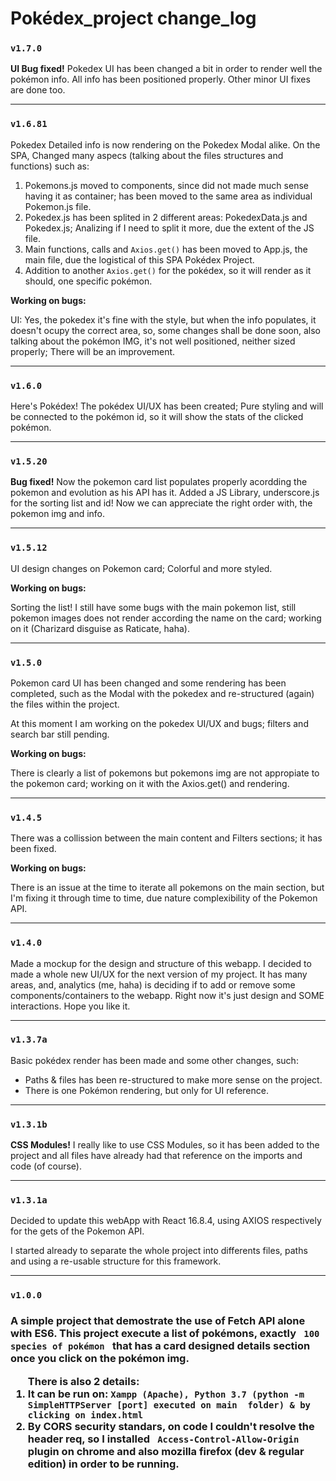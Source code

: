 <h1>Pokédex_project change_log</h1>

<h3><code>v1.7.0</code></h3>

<p><strong>UI Bug fixed!</strong> Pokedex UI has been changed a bit in order to render well the pokémon info. All info has been positioned properly. Other minor UI fixes are done too.</p>

<hr/>
<h3><code>v1.6.81</code></h3>

<p>Pokedex Detailed info is now rendering on the Pokedex Modal alike. On the SPA, Changed many aspecs (talking about the files structures and functions) such as:</p>

<ol>
  <li>Pokemons.js moved to components, since did not made much sense having it as container; has been moved to the same area as individual Pokemon.js file.</li>
  <li>Pokedex.js has been splited in 2 different areas: PokedexData.js and Pokedex.js; Analizing if I need to split it more, due the extent of the JS file.</li>
  <li>Main functions, calls and <code>Axios.get()</code> has been moved to App.js, the main file, due the logistical of this SPA Pokédex Project.</li>
  <li>Addition to another <code>Axios.get()</code> for the pokédex, so it will render as it should, one specific pokémon.</li>
</ol>

<strong>Working on bugs:</strong>
<p>UI: Yes, the pokedex it's fine with the style, but when the info populates, it doesn't ocupy the correct area, so, some changes shall be done soon, also talking about the pokémon IMG, it's not well positioned, neither sized properly; There will be an improvement.</p>


<hr/>
<h3><code>v1.6.0</code></h3>

<p>Here's Pokédex! The pokédex UI/UX has been created; Pure styling and will be connected to the pokémon id, so it will show the stats of the clicked pokémon.</p>

<hr/>
<h3><code>v1.5.20</code></h3>

<p><strong>Bug fixed!</strong> Now the pokemon card list populates properly acordding the pokemon and evolution as his API has it. Added a JS Library, underscore.js for the sorting list and id! Now we can appreciate the right order with, the pokemon img and info.</p>

<hr/>
<h3><code>v1.5.12</code></h3>

<p>UI design changes on Pokemon card; Colorful and more styled.</p>

<strong>Working on bugs:</strong>
<p>Sorting the list! I still have some bugs with the main pokemon list, still pokemon images does not render according the name on the card; working on it (Charizard disguise as Raticate, haha).</p>

<hr/>
<h3><code>v1.5.0</code></h3>

<p>Pokemon card UI has been changed and some rendering has been completed, such as the Modal with the pokedex and re-structured (again) the files within the project.</p>

<p>At this moment I am working on the pokedex UI/UX and bugs; filters and search bar still pending.</p>

<strong>Working on bugs:</strong>

<p>There is clearly a list of pokemons but pokemons img are not appropiate to the pokemon card; working on it with the Axios.get() and rendering.</p>

<hr/>
<h3><code>v1.4.5</code></h3>

<p>There was a collission between the main content and Filters sections; it has been fixed.</p>

<strong>Working on bugs:</strong>

<p>There is an issue at the time to iterate all pokemons on the main section, but I'm fixing it through time to time, due nature complexibility of the Pokemon API.</p>

<hr/>
<h3><code>v1.4.0</code></h3>

<p>Made a mockup for the design and structure of this webapp. I decided to made a whole new UI/UX for the next version of my project. It has many areas, and, analytics (me, haha) is deciding if to add or remove some components/containers to the webapp. Right now it's just design and SOME interactions. Hope you like it.</p>

<hr/>
<h3><code>v1.3.7a</code></h3>

<p>Basic pokédex render has been made and some other changes, such:</p>

<ul>
<li>Paths & files has been re-structured to make more sense on the project.</li>
<li>There is one Pokémon rendering, but only for UI reference.</li>
</ul>

<hr/>
<h3><code>v1.3.1b</code></h3>

<p><strong>CSS Modules!</strong> I really like to use CSS Modules, so it has been added to the project and all files have already had that reference on the imports and code (of course).</p>

<hr/>
<h3><code>v1.3.1a</code></h3>

<p>Decided to update this webApp with React 16.8.4, using AXIOS respectively for the gets of the Pokemon API.</p>

<p>I started already to separate the whole project into differents files, paths and using a re-usable structure for this framework.</p>

<hr/>
<h3><code>v1.0.0</code><h3>

<p>A simple project that demostrate the use of Fetch API alone with ES6. This project execute a list of pokémons, exactly <code> 100 species of pokémon </code> that has a card designed details section once you click on the pokémon img.</p>

<ol>
  <strong>There is also 2 details:</strong>
  <li>
    It can be run on: <code>Xampp (Apache), Python 3.7 (<strong>python -m SimpleHTTPServer [port]</strong> executed on main  folder) & by clicking on index.html</code>
  </li>
  <li>By CORS security standars, on code I couldn't resolve the header req, so I installed <code> Access-Control-Allow-Origin</code> plugin on chrome and also mozilla firefox (dev & regular edition) in order to be running.</li>
</ol>
